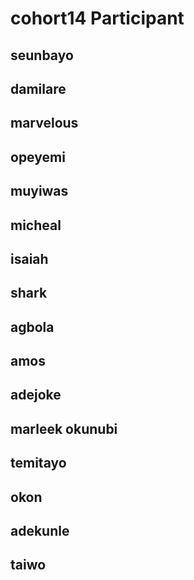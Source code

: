 # cohort14 Participant

## seunbayo
## damilare
## marvelous
## opeyemi
## muyiwas
## micheal
## isaiah
## shark
## agbola
## amos
## adejoke
## marleek okunubi
## temitayo
## okon
## adekunle
## taiwo 

